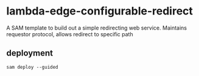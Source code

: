 # lambda-edge-configurable-redirect
A SAM template to build out a simple redirecting web service. Maintains requestor protocol, allows redirect to specific path

## deployment

    sam deploy --guided

